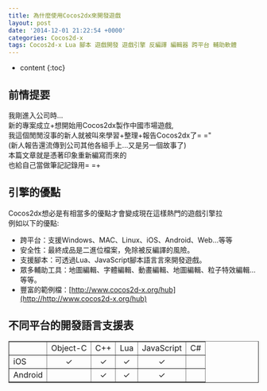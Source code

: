 ```yaml
---
title: 為什麼使用Cocos2dx來開發遊戲
layout: post
date: '2014-12-01 21:22:54 +0000'
categories: Cocos2d-x
tags: Cocos2d-x Lua 腳本 遊戲開發 遊戲引擎 反編譯 編輯器 跨平台 輔助軟體
---
```


* content
{:toc}

## 前情提要
我剛進入公司時...<br>
新的專案成立+想開始用Cocos2dx製作中國市場遊戲,<br>
我這個閒閒沒事的新人就被叫來學習+整理+報告Cocos2dx了= ="<br>
(新人報告還流傳到公司其他各組手上...又是另一個故事了)<br>
本篇文章就是憑著印象重新編寫而來的<br>
也給自己當做筆記記錄用= =+<br>


## 引擎的優點
Cocos2dx想必是有相當多的優點才會變成現在這樣熱門的遊戲引擎拉<br>
例如以下的優點:
* 跨平台：支援Windows、MAC、Linux、iOS、Android、Web…等等
* 安全性：最終成品是二進位檔案，免除被反編譯的風險。
* 支援腳本：可透過Lua、JavaScript腳本語言言來開發遊戲。
* 眾多輔助工具：地圖編輯、字體編輯、動畫編輯、地圖編輯、粒子特效編輯…等等。
* 豐富的範例檔：[http://www.cocos2d-x.org/hub](http://http://www.cocos2d-x.org/hub)

## 不同平台的開發語言支援表
<table border="1">
	<tr>
		<td></td>
		<td>Object-C</td>
		<td>C++</td>
		<td>Lua</td>
		<td>JavaScript</td>
		<td>C#</td>
	</tr>
	<tr>
		<td>iOS</td>
		<td><center>✓</center></td>
		<td><center>✓</center></td>
		<td><center>✓</center></td>
		<td><center>✓</center></td>
		<td></td>
	</tr>
	<tr>
		<td>Android</td>
		<td></td>
		<td><center>✓</center></td>
		<td><center>✓</center></td>
		<td><center>✓</center></td>
		<td></td>
	</tr>
</table>